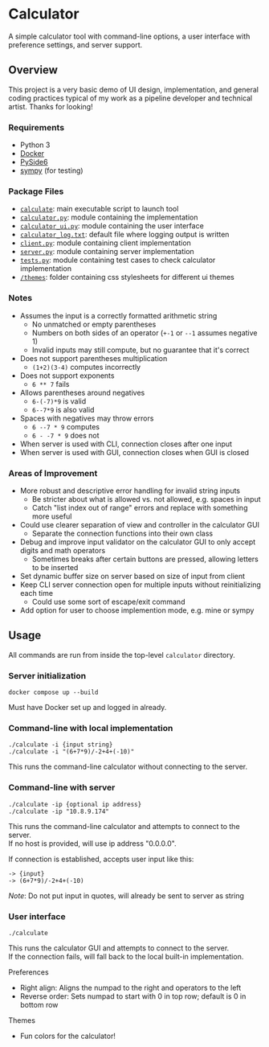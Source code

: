 # Calculator
A simple calculator tool with command-line options, a user interface with preference settings, and server support.

## Overview
This project is a very basic demo of UI design, implementation, and general coding practices typical of my work as a pipeline developer and technical artist. Thanks for looking!

### Requirements
- Python 3
- [Docker](https://www.docker.com/)
- [PySide6](https://pypi.org/project/PySide6/)
- [sympy](https://www.sympy.org/en/index.html) (for testing)

### Package Files
- [`calculate`](calculate): main executable script to launch tool
- [`calculator.py`](calculator.py): module containing the implementation
- [`calculator_ui.py`](calculator_ui.py): module containing the user interface
- [`calculator_log.txt`](calculator_log.txt): default file where logging output is written
- [`client.py`](client.py): module containing client implementation
- [`server.py`](server.py): module containing server implementation
- [`tests.py`](tests.py): module containing test cases to check calculator implementation
- [`/themes`](themes): folder containing css stylesheets for different ui themes

### Notes
- Assumes the input is a correctly formatted arithmetic string
    - No unmatched or empty parentheses
    - Numbers on both sides of an operator (`+-1` or `--1` assumes negative 1)
    - Invalid inputs may still compute, but no guarantee that it's correct
- Does not support parentheses multiplication
    - `(1+2)(3-4)` computes incorrectly
- Does not support exponents
    - `6 ** 7` fails
- Allows parentheses around negatives
    - `6-(-7)*9` is valid
    - `6--7*9` is also valid
- Spaces with negatives may throw errors
    - `6 --7 * 9` computes
    - `6 - -7 * 9` does not
- When server is used with CLI, connection closes after one input
- When server is used with GUI, connection closes when GUI is closed

### Areas of Improvement

- More robust and descriptive error handling for invalid string inputs
    - Be stricter about what is allowed vs. not allowed, e.g. spaces in input
    - Catch "list index out of range" errors and replace with something more useful
- Could use clearer separation of view and controller in the calculator GUI
    - Separate the connection functions into their own class
- Debug and improve input validator on the calculator GUI to only accept digits and math operators
    - Sometimes breaks after certain buttons are pressed, allowing letters to be inserted
- Set dynamic buffer size on server based on size of input from client
- Keep CLI server connection open for multiple inputs without reinitializing each time
    - Could use some sort of escape/exit command
- Add option for user to choose implemention mode, e.g. mine or sympy

## Usage

All commands are run from inside the top-level `calculator` directory.

### Server initialization
    docker compose up --build

Must have Docker set up and logged in already.

### Command-line with local implementation
    ./calculate -i {input string}
    ./calculate -i "(6+7*9)/-2+4+(-10)"

This runs the command-line calculator without connecting to the server.

### Command-line with server
    ./calculate -ip {optional ip address}
    ./calculate -ip "10.8.9.174"

This runs the command-line calculator and attempts to connect to the server.\
If no host is provided, will use ip address "0.0.0.0".

If connection is established, accepts user input like this:

    -> {input}
    -> (6+7*9)/-2+4+(-10)

*Note*: Do not put input in quotes, will already be sent to server as string

### User interface
    ./calculate

This runs the calculator GUI and attempts to connect to the server.\
If the connection fails, will fall back to the local built-in implementation.

Preferences
- Right align: Aligns the numpad to the right and operators to the left
- Reverse order: Sets numpad to start with 0 in top row; default is 0 in bottom row

Themes
- Fun colors for the calculator!
